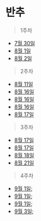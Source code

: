# 반추
> 1주차
- [7월 30일](https://velog.io/@wherehows/Dear-Diary-Moment)
- [8월 1일](https://velog.io/@wherehows/Dear-Diary-Moment-2)
- [8월 2일](https://velog.io/@wherehows/Dear-Diary-Moment-3-veacjnad)

> 2주차
- [8월 11일](https://velog.io/@wherehows/%EB%B0%98%EC%B6%94-4)
- [8월 16일](https://github.com/wherehows/study/tree/master/Computer%20Science/HTTP)
- [8월 16일](https://github.com/wherehows/study/tree/master/Computer%20Science/%EB%84%A4%ED%8A%B8%EC%9B%8C%ED%81%AC)
- [8월 16일](https://github.com/wherehows/study/tree/master/Computer%20Science/%EC%9A%B4%EC%98%81%EC%B2%B4%EC%A0%9C)
- [8월 17일](https://velog.io/@wherehows/for%EB%AC%B8%EC%9D%84-%EC%82%AC%EC%9A%A9%ED%95%9C-%ED%81%B4%EB%A1%9C%EC%A0%80-%EC%9D%B4%ED%95%B4%ED%95%98%EA%B8%B0)

> 3주차
- [8월 17일](https://velog.io/@wherehows/%ED%95%A8%EC%88%98%ED%98%95-%ED%94%84%EB%A1%9C%EA%B7%B8%EB%9E%98%EB%B0%8D-1)
- [8월 17일](https://velog.io/@wherehows/%ED%95%A8%EC%88%98%ED%98%95-%ED%94%84%EB%A1%9C%EA%B7%B8%EB%9E%98%EB%B0%8D)
- [8월 18일](https://velog.io/@wherehows/for%EB%AC%B8%EC%9D%84-%EC%82%AC%EC%9A%A9%ED%95%9C-%ED%81%B4%EB%A1%9C%EC%A0%80-%EC%9D%B4%ED%95%B4%ED%95%98%EA%B8%B0)
- [8월 21일](https://github.com/wherehows/study/blob/master/Computer%20Science/HTTP/2%EC%9E%A5_URL%EA%B3%BC%20%EB%A6%AC%EC%86%8C%EC%8A%A4.pdf)

> 4주차
- [9월 1일](https://github.com/wherehows/study/blob/master/JAVASCRIPT/20%EC%9E%A5_strict%EB%AA%A8%EB%93%9C.pdf);
- [9월 1일](https://github.com/wherehows/study/blob/master/JAVASCRIPT/21%EC%9E%A5_%EB%B9%8C%ED%8A%B8%EC%9D%B8%20%EA%B0%9D%EC%B2%B4.pdf);
- [9월 1일](https://github.com/wherehows/study/blob/master/JAVASCRIPT/47%EC%9E%A5_%EC%97%90%EB%9F%AC%20%EC%B2%98%EB%A6%AC.pdf);
- [9월 3일](https://github.com/wherehows/study/blob/master/ETC/HTML%20TAG.pdf);